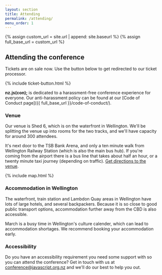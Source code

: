 ```yaml
---
layout: section
title: Attending
permalink: /attending/
menu_order: 1
---
```


{% assign custom_url = site.url | append: site.baseurl %}
{% assign full_base_url = custom_url %}

## Attending the conference
Tickets are on sale now. Use the button below to get redirected to our ticket processor.

{% include ticket-button.html %}

__nz.js(con);__ is dedicated to a harassment-free conference experience for everyone. Our anti-harassment policy can be found at our [Code of Conduct page]({{ full_base_url }}/code-of-conduct/).

### Venue

Our venue is Shed 6, which is on the waterfront in Wellington. We'll be splitting the venue up into rooms for the two tracks, and we'll have capacity for around 300 attendees.

<!--break-->
It's next door to the TSB Bank Arena, and only a ten minute walk from Wellington Railway Station (which is also the main bus hub). If you're coming from the airport there is a bus line that takes about half an hour, or a twenty minute taxi journey (depending on traffic). [Get directions to the venue](https://www.google.com/maps/dir//Shed+6+Queens+Wharf,+Wellington+6140,+New+Zealand/@-41.2864242,174.7762345,16z/data=!4m15!1m6!3m5!1s0x0:0x5b58f88289e01f90!2sShed+6!8m2!3d-41.285877!4d174.7793088!4m7!1m0!1m5!1m1!1s0x6d38afd39d4fe999:0x5b58f88289e01f90!2m2!1d174.7793088!2d-41.2858772?hl=en-US).

{% include map.html %}

### Accommodation in Wellington

The waterfront, train station and Lambdon Quay areas in Wellington have lots of large hotels, and several backpackers. Because it is so close to good public transport options, accommodation further away from the CBD is also accessible.

March is a busy time in Wellington's culture calender, which can lead to accommodation shortages. We recommend booking your accommodation early.

### Accessibility

Do you have an accessibility requirement you need some support with so you can attend the conference? Get in touch with us at [conference@javascript.org.nz](conference@javascript.org.nz) and we'll do our best to help you out.
